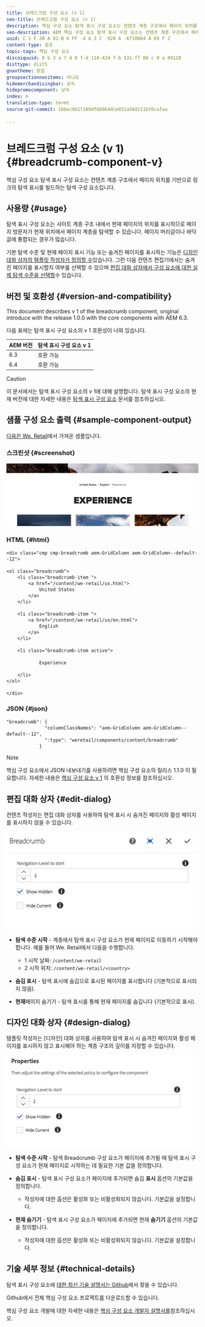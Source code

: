```yaml
---
title: 브레드크럼 구성 요소 (v 1)
seo-title: 브레드크럼 구성 요소 (v 1)
description: 핵심 구성 요소 탐색 표시 구성 요소는 컨텐츠 계층 구조에서 페이지 위치를 기반으로 링크의 탐색 표시를 빌드하는 탐색 구성 요소입니다.
seo-description: AEM 핵심 구성 요소 탐색 표시 구성 요소는 컨텐츠 계층 구조에서 페이지 위치를 기반으로 링크의 탐색 표시를 빌드하는 탐색 구성 요소입니다.
uuid: C 1 F 20 A 82-B 6 FF -4 A 3 C -920 A -6710084 A 69 F 2
content-type: 참조
topic-tags: 핵심 구성 요소
discoiquuid: 0 b 3 a 7 d 8 f-d 110-424 f-b 531-ff 88 c 9 a 09128
disttype: dist5
gnavtheme: 밝음
groupsectionnavitems: 아니오
hidemerchandisingbar: 상속
hidepromocomponent: 상속
index: n
translation-type: tm+mt
source-git-commit: 1bbec9b1f109df88964dce051a58d111bf6cafaa

---
```



# 브레드크럼 구성 요소 (v 1){#breadcrumb-component-v}

핵심 구성 요소 탐색 표시 구성 요소는 컨텐츠 계층 구조에서 페이지 위치를 기반으로 링크의 탐색 표시를 빌드하는 탐색 구성 요소입니다.

## 사용량 {#usage}

탐색 표시 구성 요소는 사이트 계층 구조 내에서 현재 페이지의 위치를 표시하므로 페이지 방문자가 현재 위치에서 페이지 계층을 탐색할 수 있습니다. 페이지 머리글이나 바닥글에 통합되는 경우가 많습니다.

기본 탐색 수준 및 현재 페이지 표시 기능 또는 숨겨진 페이지를 표시하는 기능은 [디자인 대화 상자의 템플릿 작성자가 정의할 수](breadcrumb-v1.md#main-pars_title_1995166862)있습니다. 그런 다음 컨텐츠 편집기에서는 숨겨진 페이지를 표시할지 여부를 선택할 수 있으며 [편집 대화 상자에서 구성 요소에 대한 실제 탐색 수준을 선택할](breadcrumb-v1.md#main-pars_title)수 있습니다.

## 버전 및 호환성 {#version-and-compatibility}

This document describes v 1 of the breadcrumb component, original introduce with the release 1.0.0 with the core components with AEM 6.3.

다음 표에는 탐색 표시 구성 요소의 v 1 호환성이 나와 있습니다.

| AEM 버전 | 탐색 표시 구성 요소 v 1 |
|--- |--- |
| 6.3 | 호환 가능 |
| 6.4 | 호환 가능 |

>[!CAUTION]
>
>이 문서에서는 탐색 표시 구성 요소의 v 1에 대해 설명합니다.
>탐색 표시 구성 요소의 현재 버전에 대한 자세한 내용은 [탐색 표시 구성 요소](breadcrumb.md) 문서를 참조하십시오.

## 샘플 구성 요소 출력 {#sample-component-output}

[다음은 We. Retail](https://helpx.adobe.com/experience-manager/6-4/sites/developing/using/we-retail.html)에서 가져온 샘플입니다.

### 스크린샷 {#screenshot}

![](assets/chlimage_1-33.png)

### HTML {#html}

```
<div class="cmp cmp-breadcrumb aem-GridColumn aem-GridColumn--default--12">

<ol class="breadcrumb">
    <li class="breadcrumb-item ">
        <a href="/content/we-retail/us.html">
            United States
        </a>
    </li>

    <li class="breadcrumb-item ">
        <a href="/content/we-retail/us/en.html">
            English
        </a>
    </li>

    <li class="breadcrumb-item active">
        
            Experience
        
    </li>
</ol>
 
</div>
```

### JSON {#json}

```
"breadcrumb": {
              "columnClassNames": "aem-GridColumn aem-GridColumn--default--12",
              ":type": "weretail/components/content/breadcrumb"
            }
```

>[!NOTE]
>
>핵심 구성 요소에서 JSON 내보내기를 사용하려면 핵심 구성 요소의 릴리스 1.1.0 이 필요합니다. 자세한 내용은 [핵심 구성 요소 v 1](versions.md#main-pars_title_236368006) 의 호환성 정보를 참조하십시오.

## 편집 대화 상자 {#edit-dialog}

컨텐츠 작성자는 편집 대화 상자를 사용하여 탐색 표시 시 숨겨진 페이지와 활성 페이지를 표시하지 않을 수 있습니다.

![](assets/chlimage_1-34.png)

* **탐색 수준 시작** - 계층에서 탐색 표시 구성 요소가 현재 페이지로 이동하기 시작해야 합니다. 예를 들어 We. Retail에서 다음을 수행합니다.

   * 1 시작 날짜: `/content/we-retail`
   * 2 시작 위치: `/content/we-retail/<country>`

* **숨김 표시** - 탐색 표시에 숨김으로 표시된 페이지를 표시합니다 (기본적으로 표시되지 않음).
* **현재**페이지 숨기기 - 탐색 표시를 통해 현재 페이지를 숨깁니다 (기본적으로 표시).

## 디자인 대화 상자 {#design-dialog}

템플릿 작성자는 [디자인] 대화 상자를 사용하여 탐색 표시 시 숨겨진 페이지와 활성 페이지를 표시하지 않고 표시해야 하는 계층 구조의 깊이를 지정할 수 있습니다.

![](assets/chlimage_1-35.png)

* **탐색 수준 시작** - 탐색 Breadcrumb 구성 요소가 페이지에 추가될 때 탐색 표시 구성 요소가 현재 페이지로 시작하는 데 필요한 기본 값을 정의합니다.
* **숨김 표시** - 탐색 표시 구성 요소가 페이지에 추가되면 숨김 **표시** 옵션의 기본값을 정의합니다.

   * 작성자에 대한 옵션은 활성화 또는 비활성화되지 않습니다. 기본값을 설정합니다.

* **현재 숨기기** - 탐색 표시 구성 요소가 페이지에 추가되면 현재 **숨기기** 옵션의 기본값을 정의합니다.

   * 작성자에 대한 옵션은 활성화 또는 비활성화되지 않습니다. 기본값을 설정합니다.

## 기술 세부 정보 {#technical-details}

탐색 표시 구성 요소에 [대한 최신 기술 설명서는 Github](https://github.com/adobe/aem-core-wcm-components/tree/master/content/src/content/jcr_root/apps/core/wcm/components/breadcrumb/v1/breadcrumb)에서 찾을 수 있습니다.

Github에서 전체 핵심 구성 요소 프로젝트를 다운로드할 수 있습니다.

핵심 구성 요소 개발에 대한 자세한 내용은 [핵심 구성 요소 개발자 설명서를](developing.md)참조하십시오.
